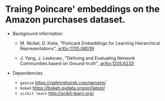 # Traing Poincare' embeddings on the Amazon purchases dataset.

- Background information
   - M. Nickel, D. Kiela, "Poincaré Embeddings for Learning Hierarchical Representations", [arXiv:1705.08039](https://arxiv.org/abs/1705.08039)

   - J. Yang, J. Leskovec, "Defining and Evaluating Network Communities based on Ground-truth", [arXiv:1205.6233](https://arxiv.org/abs/1205.6233)

- Dependencies
   - `gensim` https://radimrehurek.com/gensim/
   - `bokeh` https://bokeh.pydata.org/en/latest/
   - `scikit-learn` http://scikit-learn.org/
   
